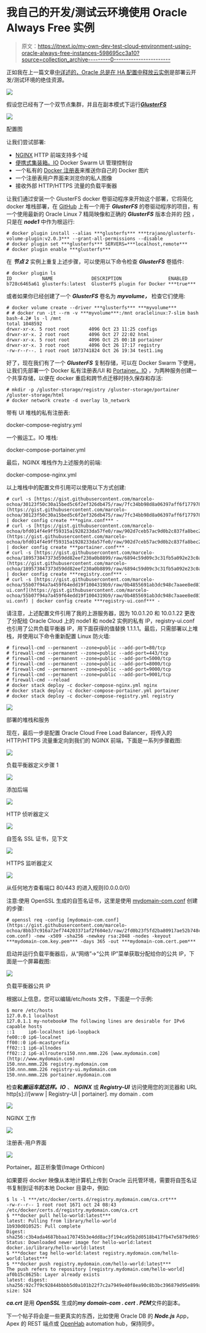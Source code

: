# 我自己的开发/测试云环境使用 Oracle Always Free 实例

> 原文：<https://itnext.io/my-own-dev-test-cloud-environment-using-oracle-always-free-instances-598695cc3a10?source=collection_archive---------0----------------------->

正如我在上一篇文章[中详述的，Oracle 总是在 HA 配置中释放云实例](/oracle-always-free-cloud-instances-in-ha-configuration-e1d3dd59d3b1)是部署云开发/测试环境的绝佳资源。

![](img/8b00c95a45387b9b74d88658b2bd403e.png)

假设您已经有了一个双节点集群，并且在副本模式下运行[***GlusterFS***](https://www.gluster.org/)

![](img/7cda195fb7c4b327297454495d2bfd3b.png)

配置图

让我们尝试部署:

*   [NGINX](https://www.nginx.com/) HTTP 前端支持多个域
*   [便携式集装箱。IO](https://www.portainer.io/) Docker Swarm UI 管理控制台
*   一个私有的 [Docker 注册表](https://docs.docker.com/registry/recipes/nginx/)来推送你自己的 Docker 图片
*   一个注册表用户界面来浏览你的私人图像
*   接收外部 HTTP/HTTPS 流量的负载平衡器

让我们通过安装一个 GlusterFS docker 卷驱动程序来开始这个部署，它将简化 docker 堆栈部署，在 [GitHub](https://github.com/trajano/docker-volume-plugins) 上有一个用于 ***GlusterFS*** 的卷驱动程序的项目，有一个使用最新的 Oracle Linux 7 精简映像和正确的 ***GlusterFS*** 版本合并的 [PR](https://github.com/trajano/docker-volume-plugins/pull/23) ，只是在 ***node1*** 中作为根运行:

```
# docker plugin install --alias ***glusterfs*** ***trajano/glusterfs-volume-plugin:v2.0.3*** --grant-all-permissions --disable
# docker plugin set ***glusterfs*** SERVERS=***localhost,remote***
# docker plugin enable ***glusterfs***
```

在 ***节点 2*** 实例上重复上述步骤，可以使用以下命令检查 ***GlusterFS*** 卷插件:

```
# docker plugin ls
ID           NAME              DESCRIPTION                 ENABLED
b728c6465a61 glusterfs:latest  GlusterFS plugin for Docker ***true***
```

或者如果你已经创建了一个 ***GlusterFS*** 卷名为 ***myvolume，*** 检查它们使用:

```
# docker volume create --driver ***glusterfs*** ***myvolume***
# # docker run -it --rm -v ***myvolume***:/mnt oraclelinux:7-slim bash
bash-4.2# ls -l /mnt
total 1048592
drwxr-xr-x. 5 root root       4096 Oct 23 11:25 configs
drwxr-xr-x. 2 root root       4096 Oct 27 22:02 html
drwxr-xr-x. 5 root root       4096 Oct 25 00:18 portainer
drwxr-xr-x. 3 root root       4096 Oct 26 17:17 registry
-rw-r--r--. 1 root root 1073741824 Oct 26 19:34 test1.img
```

好了，现在我们有了一个 ***GlusterFS*** 复制存储，可以在 Docker Swarm 下使用，让我们先部署一个 Docker 私有注册表/UI 和 [Portainer。IO](https://www.portainer.io) ，为两种服务创建一个共享存储，以便在 docker 重启和跨节点迁移时持久保存和存活:

```
# mkdir -p /gluster-storage/registry /gluster-storage/portainer /gluster-storage/html
# docker network create -d overlay lb_network
```

带有 UI 堆栈的私有注册表:

docker-compose-registry.yml

一个搬运工。IO 堆栈:

docker-compose-portainer.yml

最后，NGINX 堆栈作为上述服务的前端:

docker-compose-nginx.yml

以上堆栈中的配置文件引用可以使用以下方式创建:

```
# curl -s [https://gist.githubusercontent.com/marcelo-ochoa/30123f50c30a15bed5c6f2ef326db475/raw/7fc34bb98d8a06397aff6f17797806a32046e994/nginx.conf](https://gist.githubusercontent.com/marcelo-ochoa/30123f50c30a15bed5c6f2ef326db475/raw/7fc34bb98d8a06397aff6f17797806a32046e994/nginx.conf) | docker config create ***nginx.conf*** -
# curl -s [https://gist.githubusercontent.com/marcelo-ochoa/bfd014f4e9ff59315a1928233da57fe0/raw/902d7ceb57ac9d0b2c837fa8bec2e5a0acf9d0f7/portainer.conf](https://gist.githubusercontent.com/marcelo-ochoa/bfd014f4e9ff59315a1928233da57fe0/raw/902d7ceb57ac9d0b2c837fa8bec2e5a0acf9d0f7/portainer.conf) | docker config create ***portainer.conf*** -
# curl -s [https://gist.githubusercontent.com/marcelo-ochoa/189573847373d59dd82eef230a0b8899/raw/6894c59d09c3c31fb5a092e23c0af1eb34526942/registry.conf](https://gist.githubusercontent.com/marcelo-ochoa/189573847373d59dd82eef230a0b8899/raw/6894c59d09c3c31fb5a092e23c0af1eb34526942/registry.conf) | docker config create ***registry.conf*** -
# curl -s [https://gist.githubusercontent.com/marcelo-ochoa/55b07f94a7a459f64edd19f1004319b9/raw/0b4855691ab3dc948c7aaee8ed81789ee85fb940/registry-ui.conf](https://gist.githubusercontent.com/marcelo-ochoa/55b07f94a7a459f64edd19f1004319b9/raw/0b4855691ab3dc948c7aaee8ed81789ee85fb940/registry-ui.conf) | docker config create ***registry-ui.conf*** -
```

请注意，上述配置文件引用了我的上游服务器，因为 10.0.1.20 和 10.0.1.22 更改了分配给 Oracle Cloud 上的 node1 和 node2 实例的私有 IP，registry-ui.conf 也引用了公共负载平衡器 IP，用下面获得的值替换 1.1.1.1。最后，只需部署以上堆栈，并使用以下命令重新配置 Linux 防火墙:

```
# firewall-cmd --permanent --zone=public --add-port=80/tcp
# firewall-cmd --permanent --zone=public --add-port=443/tcp
# firewall-cmd --permanent --zone=public --add-port=5000/tcp
# firewall-cmd --permanent --zone=public --add-port=8000/tcp
# firewall-cmd --permanent --zone=public --add-port=9000/tcp
# firewall-cmd --permanent --zone=public --add-port=9001/tcp
# firewall-cmd --reload
# docker stack deploy -c docker-compose-nginx.yml nginx
# docker stack deploy -c docker-compose-portainer.yml portainer
# docker stack deploy -c docker-compose-registry.yml registry
```

![](img/785fff7706f7d38a772459f0d9abfbf4.png)

部署的堆栈和服务

现在，最后一步是配置 Oracle Cloud Free Load Balancer，将传入的 HTTP/HTTPS 流量重定向到我们的 NGINX 前端，下面是一系列步骤截图:

![](img/c4be63448227e877c1503664f53ca8f5.png)

负载平衡器定义步骤 1

![](img/cee430f75a288ea0ab815b5ec08c911a.png)

添加后端

![](img/a3b4c6968c30b1fe4be87c2b9f96fd6a.png)

HTTP 侦听器定义

![](img/e663d299f314e235d3b6aea6bd555cff.png)

自签名 SSL 证书，见下文

![](img/8d62e062d3b537a7df71d21d32d86635.png)

HTTPS 监听器定义

![](img/3ec814301bda00c5f59be3bd8845ec7b.png)

从任何地方查看端口 80/443 的进入规则(0.0.0.0/0)

注意:使用 OpenSSL 生成的自签名证书，这里是使用 [mydomain-com.conf](https://gist.githubusercontent.com/marcelo-ochoa/8bb37c916a72ef744203371af2f604e3/raw/2fd0b23f5fd2ba80917ae52b748c306c4376a229/mydomain-com.conf) 创建的步骤:

```
# openssl req -config [mydomain-com.conf](https://gist.githubusercontent.com/marcelo-ochoa/8bb37c916a72ef744203371af2f604e3/raw/2fd0b23f5fd2ba80917ae52b748c306c4376a229/mydomain-com.conf) -new -x509 -sha256 -newkey rsa:2048 -nodes -keyout ***mydomain-com.key.pem*** -days 365 -out ***mydomain-com.cert.pem***
```

启动并运行负载平衡器后，从“网络”->“公共 IP”菜单获取分配给你的公共 IP，下面是一个屏幕截图:

![](img/99742e431a05df2ff15ccd1dc8bb84a0.png)

负载平衡器公共 IP

根据以上信息，您可以编辑/etc/hosts 文件，下面是一个示例:

```
$ more /etc/hosts
127.0.0.1 localhost
127.0.1.1 my-notebook# The following lines are desirable for IPv6 capable hosts
::1     ip6-localhost ip6-loopback
fe00::0 ip6-localnet
ff00::0 ip6-mcastprefix
ff02::1 ip6-allnodes
ff02::2 ip6-allrouters150.nnn.mmm.226 [www.mydomain.com](http://www.mydomain.com)
150.nnn.mmm.226 registry.mydomain.com
150.nnn.mmm.226 registry-ui.mydomain.com
150.nnn.mmm.226 portainer.mydomain.com
```

检查**和*搬运车就这样。IO*** 、 ***NGINX*** 或 ***Registry-UI*** 访问使用您的浏览器和 URL http[s]://[www | Registry-UI | portainer]. my domain . com

![](img/cf395ea6c4aa0759a29d5de9e010c4f1.png)

NGINX 工作

![](img/1b77752637a8acd173282d53a3898c88.png)

注册表-用户界面

![](img/916090ca868f572b61144f2f907299ae.png)

Portainer。超正析象管(Image Orthicon)

如果要将 docker 映像从本地计算机上传到 Oracle 云托管环境，需要将自签名证书复制到证书的本地 Docker 目录中，例如:

```
$ ls -l ***/etc/docker/certs.d/registry.mydomain.com/ca.crt*** 
-rw-r--r-- 1 root root 1671 oct 24 08:43 /etc/docker/certs.d/registry.mydomain.com/ca.crt
$ ***docker pull hello-world:latest***
latest: Pulling from library/hello-world
1b930d010525: Pull complete 
Digest: sha256:c3b4ada4687bbaa170745b3e4dd8ac3f194ca95b2d0518b417fb47e5879d9b5f
Status: Downloaded newer image for hello-world:latest
docker.io/library/hello-world:latest
$ ***docker tag hello-world:latest registry.mydomain.com/hello-world:latest***
$ ***docker push registry.mydomain.com/hello-world:latest***
The push refers to repository [registry.mydomain.com/hello-world]
af0b15c8625b: Layer already exists 
latest: digest: sha256:92c7f9c92844bbbb5d0a101b22f7c2a7949e40f8ea90c8b3bc396879d95e899a size: 524
```

***ca.crt*** 是用 ***OpenSSL*** 生成的***my domain-com . cert . PEM***文件的副本。

下一个帖子将会是一些更真实的东西，比如使用 Oracle DB 的 ***Node.js*** App，Apex 的 REST 端点或 [OpenHab](https://www.openhab.org/) automation hub，保持同步。